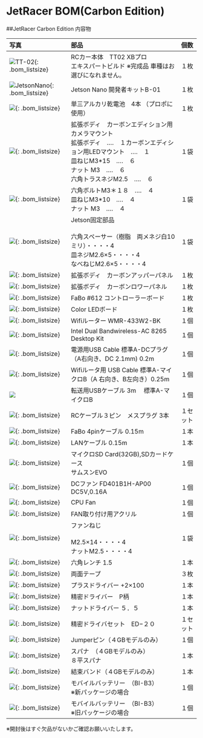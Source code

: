 # JetRacer BOM(Carbon Edition)

##JetRacer Carbon Edition 内容物

|写真|部品|個数|
|:--|:--|:--|
|![TT-02](./img/img_bom/now_printing.jpg){: .bom_listsize}|RCカー本体　TT02 XBプロ<br>エキスパートビルド ※完成品 車種はお選びになれません。|１枚|
|![JetsonNano](./img/img_bom/add_JetsonNanoB01ORA02_001.jpg){: .bom_listsize}|Jetson Nano 開発者キットB-01|１枚|
|![](./img/img_bom/now_printing.jpg){: .bom_listsize}|単三アルカリ乾電池　4本 （プロポに使用）|１枚|
|![](./img/img_bom/now_printing.jpg){: .bom_listsize}|拡張ボディ　カーボンエディション用カメラマウント<br>拡張ボディ　‥‥　１カーボンエディション用LEDマウント　‥‥　１<br>皿ねじM3*15　‥‥　６<br>ナット M3　‥‥　６<br>六角トラスネジM2.5　‥‥　６|１袋|
|![](./img/img_bom/now_printing.jpg){: .bom_listsize}|六角ボルトM3＊１８　‥‥　４<br>皿ねじM3*10　‥‥　４<br>ナット M3　‥‥　４|１袋|
|![](./img/img_bom/now_printing.jpg){: .bom_listsize}|Jetson固定部品<br><br>六角スペーサー（樹脂　両メネジ白10ミリ）・・・・4<br>皿ネジM2.6×5・・・・4<br>なべねじM2.6×5・・・・4|１袋|
|![](./img/img_bom/now_printing.jpg){: .bom_listsize}|拡張ボディ　カーボンアッパーパネル|１枚|
|![](./img/img_bom/now_printing.jpg){: .bom_listsize}|拡張ボディ　カーボンロワーパネル|１枚|
|![](./img/img_bom/now_printing.jpg){: .bom_listsize}|FaBo #612 コントローラーボード|１枚|
|![](./img/img_bom/now_printing.jpg){: .bom_listsize}|Color LEDボード|１枚|
|![](./img/img_bom/now_printing.jpg){: .bom_listsize}| Wifiルーター WMR-433W2-BK|１個|
|![](./img/img_bom/add_wifi_module_intel001.jpg){: .bom_listsize}|Intel Dual Bandwireless-AC 8265 Desktop Kit|１個|
|![](./img/img_bom/add_DC_A_cable001.jpg){: .bom_listsize}|電源用USB Cable 標準A-DCプラグ（A右向き、DC 2.1mm) 0.2m|１個|
|![](./img/img_bom/now_printing.jpg){: .bom_listsize}|Wifiルータ用 USB Cable 標準A-マイクロB（A 右向き、B左向き）0.25m|１個|
|![](./img/img_bom/add_usb_A_microB_3m001.jpg)|転送用USBケーブル 3m 　標準A-マイクロB|１個|
|![](./img/img_bom/now_printing.jpg){: .bom_listsize}|RCケーブル３ピン　メスプラグ  3本|１セット|
|![](./img/img_bom/now_printing.jpg){: .bom_listsize}|FaBo 4pinケーブル 0.15m|１本|
|![](./img/img_bom/now_printing.jpg){: .bom_listsize}|LANケーブル 0.15m|１本|
|![](./img/img_bom/now_printing.jpg){: .bom_listsize}|マイクロSD Card(32GB),SDカードケース<br>サムスンEVO|１個|
|![](./img/img_bom/now_printing.jpg){: .bom_listsize}|DCファン FD401B1H-AP00 DC5V,0.16A|１個|
|![](./img/img_bom/add_CPUFAN001.jpg){: .bom_listsize}|CPU Fan|１個|
|![](./img/img_bom/add_CPUFAN_kotejigu001.jpg){: .bom_listsize}|FAN取り付け用アクリル|１個|
|![](./img/img_bom/add_CPUFAN_koteineji001.jpg){: .bom_listsize}|ファンねじ<br><br>M2.5×14・・・・4<br>ナットM2.5・・・・4|１袋|
|![](./img/img_bom/add_pentageolench1point5_001.jpg){: .bom_listsize}|六角レンチ 1.5|１本|
|![](./img/img_bom/now_printing.jpg){: .bom_listsize}|両面テープ|３枚|
|![](./img/img_bom/add_driverplus2_001.jpg){: .bom_listsize}|プラスドライバー +2×100|１本|
|![](./img/img_bom/add_plasemitu_driver001.jpg){: .bom_listsize}|精密ドライバー　P柄|１本|
|![](./img/img_bom/add_nutDriver001.jpg){: .bom_listsize}|ナットドライバー ５．５|１本|
|![](./img/img_bom/add_semitudriverset001.jpg){: .bom_listsize}|精密ドライバセット　ED−２０|１セット|
|![](./img/img_bom/add_Jumper_pin.jpg){: .bom_listsize}|Jumperピン（４GBモデルのみ）|１個|
|![](./img/img_bom/add_spana001.jpg){: .bom_listsize}|スパナ　（４GBモデルのみ）<br> ８平スパナ|１本|
|![](./img/img_bom/add_cablelock001.jpg){: .bom_listsize}|結束バンド（４GBモデルのみ）|１本|
|![](./img/img_bom/add_mobileBatterry_002.jpg){: .bom_listsize}|モバイルバッテリー　（BI-B3）<br>※新パッケージの場合| １個|
|![](./img/img_bom/add_mobileBatterry_001.jpg){: .bom_listsize}|モバイルバッテリー　（BI-B3）<br>※旧パッケージの場合| １個|

※開封後はすぐ欠品がないかご確認お願いいたします。
